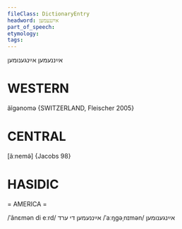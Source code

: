 ```yaml
---
fileClass: DictionaryEntry
headword: אײַננעמען
part_of_speech: 
etymology: 
tags: 
---
```

אײַננעמען
אײַנגענומען

WESTERN
========

ãĩgənomə {SWITZERLAND, Fleischer 2005}

CENTRAL
========

[ãːnemə̃] {Jacobs 98}

HASIDIC
=======
= AMERICA = 

/ˈãnɛmən di eːrd/ אײַננעמען די ערד
/ˈaːŋgəˌnɪmən/ אײַנגענומען